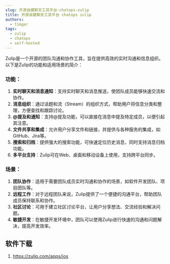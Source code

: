 ```yaml
---
slug: 开源自建聊天工具平台-chatops-zulip
title: 开源自建聊天工具平台 chatops zulip
authors:
  - timger
tags:
  - zulip
  - chatops
  - self-hosted
---
```

Zulip是一个开源的团队沟通和协作工具，旨在提供高效的实时沟通和信息组织。以下是Zulip的功能和适用场景的简介：

### 功能：
1. **实时聊天和消息通知**：支持实时聊天和消息推送，使团队成员能够快速交流和协作。
2. **消息组织**：通过话题和流（Stream）的组织方式，帮助用户将信息分类和整理，方便查找和跟踪讨论。
3. **@提及和通知**：支持@提及功能，可以直接在消息中提及特定成员，以便引起其注意。
4. **文件共享和集成**：允许用户分享文件和链接，并提供与各种服务的集成，如GitHub、Jira等。
5. **搜索和归档**：提供强大的搜索功能，可快速定位历史消息，同时支持消息归档功能。
6. **多平台支持**：Zulip可在Web、桌面和移动设备上使用，支持跨平台同步。

### 场景：
1. **团队协作**：适用于需要团队成员实时沟通和协作的场景，如软件开发团队、项目团队等。
2. **远程工作**：对于远程团队来说，Zulip提供了一个便捷的沟通平台，帮助团队成员保持联系和协作。
3. **社区讨论**：可用于建立社区讨论平台，让用户分享想法、交流经验和解决问题。
4. **敏捷开发**：在敏捷开发环境中，团队可以使用Zulip进行快速的沟通和问题解决，提高开发效率。


## 软件下载
1. https://zulip.com/apps/ios